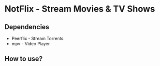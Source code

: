 # NotFlix - Stream Movies & TV Shows

## Dependencies
* Peerflix - Stream Torrents
* mpv - Video Player

## How to use?
